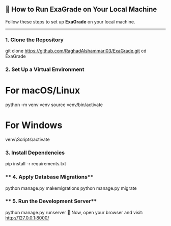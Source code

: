 ## 🚀 How to Run ExaGrade on Your Local Machine

Follow these steps to set up **ExaGrade** on your local machine.

---

### **1. Clone the Repository**

git clone https://github.com/RaghadAlshammari03/ExaGrade.git
cd ExaGrade


### **2. Set Up a Virtual Environment**
# For macOS/Linux
python -m venv venv
source venv/bin/activate  

# For Windows
venv\Scripts\activate


### **3. Install Dependencies**
pip install -r requirements.txt


### ** 4. Apply Database Migrations**
python manage.py makemigrations
python manage.py migrate


### ** 5. Run the Development Server**
python manage.py runserver
🔗 Now, open your browser and visit: http://127.0.0.1:8000/




